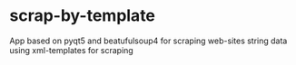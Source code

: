 # scrap-by-template
App based on pyqt5 and beatufulsoup4 for scraping web-sites string data using xml-templates for scraping
